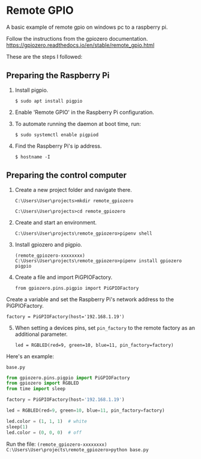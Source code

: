 # Remote GPIO

A basic example of remote gpio on windows pc to a raspberry pi.

Follow the instructions from the gpiozero documentation.
https://gpiozero.readthedocs.io/en/stable/remote_gpio.html

These are the steps I followed:

## Preparing the Raspberry Pi

1. Install pigpio.

   `$ sudo apt install pigpio`

2. Enable 'Remote GPIO' in the Raspberry Pi configuration.

3. To automate running the daemon at boot time, run:

   `$ sudo systemctl enable pigpiod`

4. Find the Raspberry Pi's ip address.

   `$ hostname -I`

## Preparing the control computer

1. Create a new project folder and navigate there.

   `C:\Users\User\projects>mkdir remote_gpiozero`

   `C:\Users\User\projects>cd remote_gpiozero`

2. Create and start an environment.

   `C:\Users\User\projects\remote_gpiozero>pipenv shell`

3. Install gpiozero and pigpio.

   `(remote_gpiozero-xxxxxxxx) C:\Users\User\projects\remote_gpiozero>pipenv install gpiozero pigpio`

4. Create a file and import PiGPIOFactory.

   `from gpiozero.pins.pigpio import PiGPIOFactory`

Create a variable and set the Raspberry Pi's network address to the PiGPIOFactory.

   `factory = PiGPIOFactory(host='192.168.1.19')`

5. When setting a devices pins, set `pin_factory` to the remote factory as an additional parameter.

   `led = RGBLED(red=9, green=10, blue=11, pin_factory=factory)`

Here's an example:

`base.py`

```python
from gpiozero.pins.pigpio import PiGPIOFactory
from gpiozero import RGBLED
from time import sleep

factory = PiGPIOFactory(host='192.168.1.19')

led = RGBLED(red=9, green=10, blue=11, pin_factory=factory)

led.color = (1, 1, 1)  # white
sleep(1)
led.color = (0, 0, 0)  # off
```

Run the file:
   `(remote_gpiozero-xxxxxxxx) C:\Users\User\projects\remote_gpiozero>python base.py`
